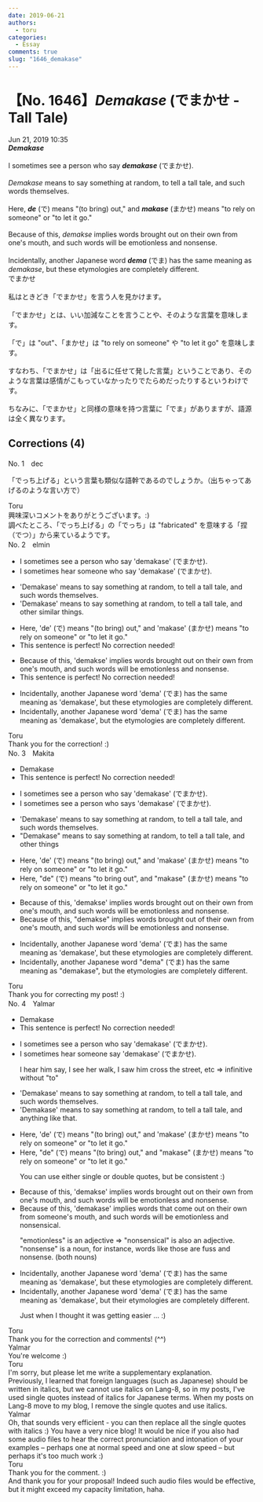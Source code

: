 ```yaml
---
date: 2019-06-21
authors:
  - toru
categories:
  - Essay
comments: true
slug: "1646_demakase"
---
```


# 【No. 1646】<strong><em>Demakase</em></strong> (でまかせ - Tall Tale)
<div class="date">Jun 21, 2019 10:35</div>
<div id="post"><div id="body_show_ori">
<strong><em>Demakase</em></strong><br/><br/>I sometimes see a person who say <strong><em>demakase</em></strong> (でまかせ).<br/><br/><em>Demakase</em> means to say something at random, to tell a tall tale, and such words themselves.<br/><br/>Here, <strong><em>de</em></strong> (で) means "(to bring) out," and <strong><em>makase</em></strong> (まかせ) means "to rely on someone" or "to let it go."<br/><br/>Because of this, <em>demakse</em> implies words brought out on their own from one's mouth, and such words will be emotionless and nonsense.<br/><br/>Incidentally, another Japanese word <strong><em>dema</em></strong> (でま) has the same meaning as <em>demakase</em>, but these etymologies are completely different.
</div></div>

<!-- more -->

<div id="post_ja"><div id="body_show_mo">
でまかせ<br/><br/>私はときどき「でまかせ」を言う人を見かけます。<br/><br/>「でまかせ」とは、いい加減なことを言うことや、そのような言葉を意味します。<br/><br/>「で」は "out"、「まかせ」は "to rely on someone" や "to let it go" を意味します。<br/><br/>すなわち、「でまかせ」は「出るに任せて発した言葉」ということであり、そのような言葉は感情がこもっていなかったりでたらめだったりするというわけです。<br/><br/>ちなみに、「でまかせ」と同様の意味を持つ言葉に「でま」がありますが、語源は全く異なります。
</div></div>

## Corrections (4)
<div id="block"><div class="first_name"> No. 1　<span class="just_name">dec</span></div><div id="block2">
<p class="comment_small">
 「でっち上げる」という言葉も類似な語幹であるのでしょうか。（出ちゃってあげるのような言い方で）
</p>

</div><div class="name"><span class="just_name">Toru</span><br>
興味深いコメントをありがとうございます。:)<br/>調べたところ、「でっち上げる」の「でっち」は "fabricated" を意味する「捏（でつ）」から来ているようです。
</div>
</div>
<div id="block"><div class="first_name"> No. 2　<span class="just_name">elmin</span></div><div id="block2">
<ul class="correction_field">
<li class="incorrect">I sometimes see a person who say 'demakase' (でまかせ).</li>
<li class="corrected correct">
I sometimes <span class="f_blue">hear someone</span> <span class="sline"><span class="f_red">who </span></span>say 'demakase' (でまかせ).
</li>
</ul>
<ul class="correction_field">
<li class="incorrect">'Demakase' means to say something at random, to tell a tall tale, and such words themselves.</li>
<li class="corrected correct">
'Demakase' means to say something at random, to tell a tall tale, and <span class="f_blue">other similar things</span>.
</li>
</ul>
<ul class="correction_field">
<li class="incorrect">Here, 'de' (で) means "(to bring) out," and 'makase' (まかせ) means "to rely on someone" or "to let it go."</li>
<li class="corrected perfect">This sentence is perfect! No correction needed!</li>
</ul>
<ul class="correction_field">
<li class="incorrect">Because of this, 'demakse' implies words brought out on their own from one's mouth, and such words will be emotionless and nonsense.</li>
<li class="corrected perfect">This sentence is perfect! No correction needed!</li>
</ul>
<ul class="correction_field">
<li class="incorrect">Incidentally, another Japanese word 'dema' (でま) has the same meaning as 'demakase', but these etymologies are completely different.</li>
<li class="corrected correct">
Incidentally, another Japanese word 'dema' (でま) has the same meaning as 'demakase', but <span class="f_blue">the</span> etymologies are completely different.
</li>
</ul>
</div><div class="name"><span class="just_name">Toru</span><br>
Thank you for the correction! :)
</div>
</div>
<div id="block"><div class="first_name"> No. 3　<span class="just_name">Makita</span></div><div id="block2">
<ul class="correction_field">
<li class="incorrect">Demakase</li>
<li class="corrected perfect">This sentence is perfect! No correction needed!</li>
</ul>
<ul class="correction_field">
<li class="incorrect">I sometimes see a person who say 'demakase' (でまかせ).</li>
<li class="corrected correct">
I sometimes see a person who say<span class="f_red">s</span> 'demakase' (でまかせ).
</li>
</ul>
<ul class="correction_field">
<li class="incorrect">'Demakase' means to say something at random, to tell a tall tale, and such words themselves.</li>
<li class="corrected correct">
<span class="f_red">"</span>Demakase<span class="f_red">"</span> means to say something at random, to tell a tall tale, and <span class="f_red">other things</span>
</li>
</ul>
<ul class="correction_field">
<li class="incorrect">Here, 'de' (で) means "(to bring) out," and 'makase' (まかせ) means "to rely on someone" or "to let it go."</li>
<li class="corrected correct">
Here, "de" (で) means "to bring out", and "makase" (まかせ) means "to rely on someone" or "to let it go."
</li>
</ul>
<ul class="correction_field">
<li class="incorrect">Because of this, 'demakse' implies words brought out on their own from one's mouth, and such words will be emotionless and nonsense.</li>
<li class="corrected correct">
Because of this, "demakse" implies words brought out <span class="f_red">of</span> their own <span class="f_red"><span class="sline">from one's</span></span> mouth, and such words will be emotionless and nonsense.
</li>
</ul>
<ul class="correction_field">
<li class="incorrect">Incidentally, another Japanese word 'dema' (でま) has the same meaning as 'demakase', but these etymologies are completely different.</li>
<li class="corrected correct">
Incidentally, another Japanese word <span class="f_red">"</span>dema<span class="f_red">"</span> (でま) has the same meaning as <span class="f_red">"</span>demakase<span class="f_red">"</span>, but <span class="f_red">the</span> etymologies are completely different.
</li>
</ul>
</div><div class="name"><span class="just_name">Toru</span><br>
Thank you for correcting my post! :)
</div>
</div>
<div id="block"><div class="first_name"> No. 4　<span class="just_name">Yalmar</span></div><div id="block2">
<ul class="correction_field">
<li class="incorrect">Demakase</li>
<li class="corrected perfect">This sentence is perfect! No correction needed!</li>
</ul>
<ul class="correction_field">
<li class="incorrect">I sometimes see a person who say 'demakase' (でまかせ).</li>
<li class="corrected correct">
I sometimes <span class="f_red">hear someone say</span> 'demakase' (でまかせ).
<p class="correction_comment">I hear him say, I see her walk, I saw him cross the street, etc =&gt; infinitive without "to"</p>
</li>
</ul>
<ul class="correction_field">
<li class="incorrect">'Demakase' means to say something at random, to tell a tall tale, and such words themselves.</li>
<li class="corrected correct">
'Demakase' means to say something at random, to tell a tall tale, and <span class="f_red">anything like that.</span>
</li>
</ul>
<ul class="correction_field">
<li class="incorrect">Here, 'de' (で) means "(to bring) out," and 'makase' (まかせ) means "to rely on someone" or "to let it go."</li>
<li class="corrected correct">
Here, "de" (で) means "(to bring) out," and "makase" (まかせ) means "to rely on someone" or "to let it go."
<p class="correction_comment">You can use either single or double quotes, but be consistent :)</p>
</li>
</ul>
<ul class="correction_field">
<li class="incorrect">Because of this, 'demakse' implies words brought out on their own from one's mouth, and such words will be emotionless and nonsense.</li>
<li class="corrected correct">
Because of this, 'demak<span class="f_red">a</span>se' implies words <span class="f_red">that come out </span>on their own from <span class="f_red">someone's</span> mouth, and such words will be emotionless and <span class="f_red">nonsensical</span>.
<p class="correction_comment">"emotionless" is an adjective =&gt; "nonsensical" is also an adjective. "nonsense" is a noun, for instance, words like those are fuss and nonsense. (both nouns)</p>
</li>
</ul>
<ul class="correction_field">
<li class="incorrect">Incidentally, another Japanese word 'dema' (でま) has the same meaning as 'demakase', but these etymologies are completely different.</li>
<li class="corrected correct">
Incidentally, another Japanese word 'dema' (でま) has the same meaning as 'demakase', but <span class="f_red">their</span> etymologies are completely different.
<p class="correction_comment">Just when I thought it was getting easier ... :)</p>
</li>
</ul>
</div><div class="name"><span class="just_name">Toru</span><br>
Thank you for the correction and comments! (^^)
</div>
<div class="name"><span class="just_name">Yalmar</span><br>
You're welcome :)
</div>
<div class="name"><span class="just_name">Toru</span><br>
I'm sorry, but please let me write a supplementary explanation.<br/>Previously, I learned that foreign languages (such as Japanese) should be written in italics, but we cannot use italics on Lang-8, so in my posts, I've used single quotes instead of italics for Japanese terms. When my posts on Lang-8 move to my blog, I remove the single quotes and use italics.
</div>
<div class="name"><span class="just_name">Yalmar</span><br>
Oh, that sounds very efficient - you can then replace all the single quotes with italics :) You have a very nice blog! It would be nice if you also had some audio files to hear the correct pronunciation and intonation of your examples – perhaps one at normal speed and one at slow speed – but perhaps it's too much work :)
</div>
<div class="name"><span class="just_name">Toru</span><br>
Thank you for the comment. :)<br/>And thank you for your proposal! Indeed such audio files would be effective, but it might exceed my capacity limitation, haha.
</div>
</div>

